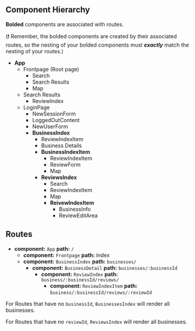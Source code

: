 ## Component Hierarchy

**Bolded** components are associated with routes.

(:exclamation: Remember, the bolded components are created by their
associated routes, so the nesting of your bolded components must
_**exactly**_ match the nesting of your routes.)

* **App**
  * Frontpage (Root page)
    * Search
    * Search Results
    * Map
  * Search Results
    * ReviewIndex
  * LoginPage
    * NewSessionForm
    * LoggedOutContent
    * NewUserForm
    * **BusinessIndex**
      * ReviewIndexItem
      * Business Details
      * **BusinessIndexItem**
        * ReviewIndexItem
        * ReviewForm
        * Map
      * **ReviewsIndex**
        * Search
        * ReviewIndexItem
        * Map
        * **ReivewIndexItem**
          * BusinessInfo
          * ReviewEditArea

## Routes

* **component:** `App` **path:** `/`
  * **component:** `Frontpage` **path:** index
  * **component:** `BusinessIndex` **path:** `businesses/`
    * **component:** `BusinessDetail` **path:** `businesses/:businessId`
      * **component:** `ReviewIndex` **path:** `business/:businessId/reviews/`
        * **component:** `ReviewIndexItem` **path:** `business/:businessId/reviews/:reviewId`

For Routes that have no `businessId`, `BusinessesIndex` will render all
businesses.

For Routes that have no `reviewId`, `ReviewsIndex` will render all
businesses.
